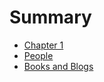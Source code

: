 # Summary

- [Chapter 1](./chapter_1.md)
- [People](./people.md)
- [Books and Blogs](./books_and_blogs.md)
